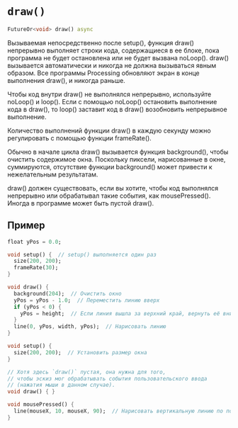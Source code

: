 # `draw()`

```dart
FutureOr<void> draw() async
```

Вызываемая непосредственно после setup(), функция draw() непрерывно выполняет строки кода, содержащиеся в ее блоке, пока программа не будет остановлена или не будет вызвана noLoop(). draw() вызывается автоматически и никогда не должна вызываться явным образом.
Все программы Processing обновляют экран в конце выполнения draw(), и никогда раньше.

Чтобы код внутри draw() не выполнялся непрерывно, используйте noLoop() и loop(). Если с помощью noLoop() остановить выполнение кода в draw(), то loop() заставит код в draw() возобновить непрерывное выполнение.

Количество выполнений функции draw() в каждую секунду можно регулировать с помощью функции frameRate().

Обычно в начале цикла draw() вызывается функция background(), чтобы очистить содержимое окна. Поскольку пиксели, нарисованные в окне, суммируются, отсутствие функции background() может привести к нежелательным результатам.

draw() должен существовать, если вы хотите, чтобы код выполнялся непрерывно или обрабатывал такие события, как mousePressed(). Иногда в программе может быть пустой draw().

## Пример

```dart
float yPos = 0.0;

void setup() {  // setup() выполняется один раз
  size(200, 200);
  frameRate(30);
}

void draw() {  
  background(204);  // Очистить окно
  yPos = yPos - 1.0;  // Переместить линию вверх
  if (yPos < 0) {
    yPos = height;  // Если линия вышла за верхний край, вернуть её вниз
  }
  line(0, yPos, width, yPos);  // Нарисовать линию
}
```

```dart
void setup() {
  size(200, 200);  // Установить размер окна
}

// Хотя здесь `draw()` пустая, она нужна для того,
// чтобы эскиз мог обрабатывать события пользовательского ввода
// (нажатия мыши в данном случае).
void draw() { }

void mousePressed() {
  line(mouseX, 10, mouseX, 90);  // Нарисовать вертикальную линию по положению курсора
}
```
